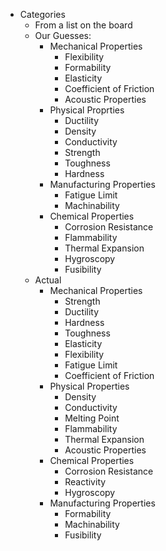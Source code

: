 - Categories
	- From a list on the board
	- Our Guesses:
		- Mechanical Properties
			- Flexibility
			- Formability
			- Elasticity
			- Coefficient of Friction
			- Acoustic Properties
		- Physical Proprties
			- Ductility
			- Density
			- Conductivity
			- Strength
			- Toughness
			- Hardness
		- Manufacturing Properties
			- Fatigue Limit
			- Machinability
		- Chemical Properties
			- Corrosion Resistance
			- Flammability
			- Thermal Expansion
			- Hygroscopy
			- Fusibility
	- Actual
		- Mechanical Properties
			- Strength
			- Ductility
			- Hardness
			- Toughness
			- Elasticity
			- Flexibility
			- Fatigue Limit
			- Coefficient of Friction
		- Physical Properties
			- Density
			- Conductivity
			- Melting Point
			- Flammability
			- Thermal Expansion
			- Acoustic Properties
		- Chemical Properties
			- Corrosion Resistance
			- Reactivity
			- Hygroscopy
		- Manufacturing Properties
			- Formability
			- Machinability
			- Fusibility